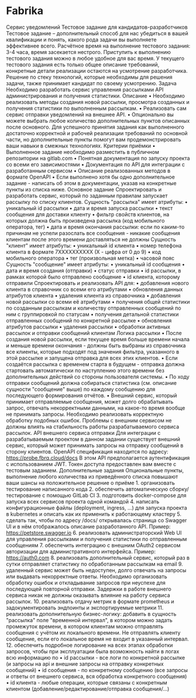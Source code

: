 # Fabrika
 
Сервис уведомлений
Тестовое задание для кандидатов-разработчиков
Тестовое задание – дополнительный способ для нас убедиться в вашей квалификации и понять, какого рода задачи вы выполняете эффективнее всего.
Расчётное время на выполнение тестового задания: 3-4 часа, время засекается нестрого. Приступить к выполнению тестового задания можно в любое удобное для вас время.
У текущего тестового задания есть только общее описание требований, конкретные детали реализации остаются на усмотрение разработчика. Решение по стеку технологий, которые необходимы для решения задачи, также принимает кандидат по своему усмотрению.
Задача
Необходимо разработать сервис управления рассылками API администрирования и получения статистики.
Описание
•
Необходимо реализовать методы создания новой рассылки, просмотра созданных и получения статистики по выполненным рассылкам.
•
Реализовать сам сервис отправки уведомлений на внешнее API.
•
Опционально вы можете выбрать любое количество дополнительных пунктов описанных после основного.
Для успешного принятия задания как выполненного достаточно корректной и рабочей реализации требований по основной части, но дополнительные пункты помогут вам продемонстрировать ваши навыки в смежных технологиях.
Критерии приёмки
•
Выполненное задание необходимо разместить в публичном репозитории на gitlab.com
•
Понятная документация по запуску проекта со всеми его зависимостями
•
Документация по API для интеграции с разработанным сервисом
•
Описание реализованных методов в формате OpenAPI
•
Если выполнено хотя бы одно дополнительное задание - написать об этом в документации, указав на конкретные пункты из списка ниже.
Основное задание
Спроектировать и разработать сервис, который по заданным правилам запускает рассылку по списку клиентов.
Сущность "рассылка" имеет атрибуты:
•
уникальный id рассылки
•
дата и время запуска рассылки
•
текст сообщения для доставки клиенту
•
фильтр свойств клиентов, на которых должна быть произведена рассылка (код мобильного оператора, тег)
•
дата и время окончания рассылки: если по каким-то причинам не успели разослать все сообщения - никакие сообщения клиентам после этого времени доставляться не должны
Сущность "клиент" имеет атрибуты:
•
уникальный id клиента
•
номер телефона клиента в формате 7XXXXXXXXXX (X - цифра от 0 до 9)
•
код мобильного оператора
•
тег (произвольная метка)
•
часовой пояс
Сущность "сообщение" имеет атрибуты:
•
уникальный id сообщения
•
дата и время создания (отправки)
•
статус отправки
•
id рассылки, в рамках которой было отправлено сообщение
•
id клиента, которому отправили
Спроектировать и реализовать API для:
•
добавления нового клиента в справочник со всеми его атрибутами
•
обновления данных атрибутов клиента
•
удаления клиента из справочника
•
добавления новой рассылки со всеми её атрибутами
•
получения общей статистики по созданным рассылкам и количеству отправленных сообщений по ним с группировкой по статусам
•
получения детальной статистики отправленных сообщений по конкретной рассылке
•
обновления атрибутов рассылки
•
удаления рассылки
•
обработки активных рассылок и отправки сообщений клиентам
Логика рассылки
•
После создания новой рассылки, если текущее время больше времени начала и меньше времени окончания - должны быть выбраны из справочника все клиенты, которые подходят под значения фильтра, указанного в этой рассылке и запущена отправка для всех этих клиентов.
•
Если создаётся рассылка с временем старта в будущем - отправка должна стартовать автоматически по наступлению этого времени без дополнительных действий со стороны пользователя системы.
•
По ходу отправки сообщений должна собираться статистика (см. описание сущности "сообщение" выше) по каждому сообщению для последующего формирования отчётов.
•
Внешний сервис, который принимает отправляемые сообщения, может долго обрабатывать запрос, отвечать некорректными данными, на какое-то время вообще не принимать запросы. Необходимо реализовать корректную обработку подобных ошибок. Проблемы с внешним сервисом не должны влиять на стабильность работы разрабатываемого сервиса рассылок.
API внешнего сервиса отправки
Для интеграции с разрабатываемым проектом в данном задании существует внешний сервис, который может принимать запросы на отправку сообщений в сторону клиентов.
OpenAPI спецификация находится по адресу: https://probe.fbrq.cloud/docs
В этом API предполагается аутентификация с использованием JWT. Токен доступа предоставлен вам вместе с тестовым заданием.
Дополнительные задания
Опциональные пункты, выполнение любого количества из приведённого списка повышают ваши шансы на положительное решение о приёме
1.
организовать тестирование написанного кода
2.
обеспечить автоматическую сборку/тестирование с помощью GitLab CI
3.
подготовить docker-compose для запуска всех сервисов проекта одной командой
4.
написать конфигурационные файлы (deployment, ingress, …) для запуска проекта в kubernetes и описать как их применить к работающему кластеру
5.
сделать так, чтобы по адресу /docs/ открывалась страница со Swagger UI и в нём отображалось описание разработанного API. Пример: https://petstore.swagger.io
6.
реализовать администраторский Web UI для управления рассылками и получения статистики по отправленным сообщениям
7.
обеспечить интеграцию с внешним OAuth2 сервисом авторизации для административного интерфейса. Пример: https://auth0.com
8.
реализовать дополнительный сервис, который раз в сутки отправляет статистику по обработанным рассылкам на email
9.
удаленный сервис может быть недоступен, долго отвечать на запросы или выдавать некорректные ответы. Необходимо организовать обработку ошибок и откладывание запросов при неуспехе для последующей повторной отправки. Задержки в работе внешнего сервиса никак не должны оказывать влияние на работу сервиса рассылок.
10.
реализовать отдачу метрик в формате prometheus и задокументировать эндпоинты и экспортируемые метрики
11.
реализовать дополнительную бизнес-логику: добавить в сущность "рассылка" поле "временной интервал", в котором можно задать промежуток времени, в котором клиентам можно отправлять сообщения с учётом их локального времени. Не отправлять клиенту сообщение, если его локальное время не входит в указанный интервал.
12.
обеспечить подробное логирование на всех этапах обработки запросов, чтобы при эксплуатации была возможность найти в логах всю информацию по
•
id рассылки - все логи по конкретной рассылке (и запросы на api и внешние запросы на отправку конкретных сообщений)
•
id сообщения - по конкретному сообщению (все запросы и ответы от внешнего сервиса, вся обработка конкретного сообщения)
•
id клиента - любые операции, которые связаны с конкретным клиентом (добавление/редактирование/отправка сообщения/…)
